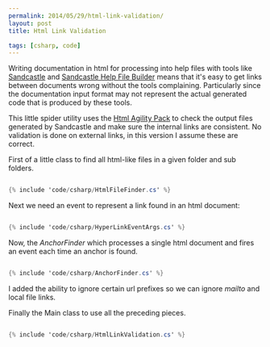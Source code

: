 ```yaml
---
permalink: 2014/05/29/html-link-validation/
layout: post
title: Html Link Validation

tags: [csharp, code]
---
```


Writing documentation in html for processing into help files with tools like
[Sandcastle](http://sandcastle.codeplex.com/) and [Sandcastle Help File Builder](http://shfb.codeplex.com/)
means that it's easy to get links between documents wrong without the tools
complaining. Particularly since the documentation input format may not represent the
actual generated code that is produced by these tools.

This little spider utility uses the [Html Agility Pack](http://htmlagilitypack.codeplex.com/)
to check the output files generated by Sandcastle and make sure the internal
links are consistent. No validation is done on external links, in this version
I assume these are correct.

First of a little class to find all html-like files in a given folder and sub folders.

```csharp

{% include 'code/csharp/HtmlFileFinder.cs' %}

```

Next we need an event to represent a link found in an html document:

```csharp

{% include 'code/csharp/HyperLinkEventArgs.cs' %}

```

Now, the _AnchorFinder_ which processes a single html document and fires an
event each time an anchor is found.

```csharp

{% include 'code/csharp/AnchorFinder.cs' %}

```

I added the ability to ignore certain url prefixes so we can ignore _mailto_
and local file links.

Finally the Main class to use all the preceding pieces.

```csharp

{% include 'code/csharp/HtmlLinkValidation.cs' %}

```
